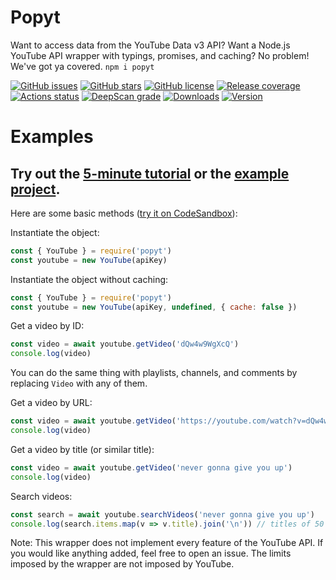 # Popyt
Want to access data from the YouTube Data v3 API? Want a Node.js YouTube API wrapper with typings, promises, and caching? No problem! We've got ya covered. `npm i popyt`

[![GitHub issues](https://img.shields.io/github/issues/brandonbothell/popyt.svg)](https://github.com/brandonbothell/popyt/issues)
[![GitHub stars](https://img.shields.io/github/stars/brandonbothell/popyt.svg)](https://github.com/brandonbothell/popyt/stargazers)
[![GitHub license](https://img.shields.io/github/license/brandonbothell/popyt.svg)](https://github.com/brandonbothell/popyt/blob/master/LICENSE)
[![Release coverage](https://codecov.io/gh/brandonbothell/popyt/branch/release/graph/badge.svg?token=OAV13MIW6S)](https://codecov.io/gh/brandonbothell/popyt)
[![Actions status](https://github.com/brandonbothell/popyt/workflows/Test/badge.svg)](https://github.com/brandonbothell/popyt/actions)
[![DeepScan grade](https://deepscan.io/api/teams/21522/projects/24946/branches/772144/badge/grade.svg)](https://deepscan.io/dashboard#view=project&tid=21522&pid=24946&bid=772144)
[![Downloads](https://img.shields.io/npm/dt/popyt.svg)](https://www.npmjs.com/package/popyt)
[![Version](https://img.shields.io/npm/v/popyt.svg)](https://www.npmjs.com/package/popyt)

# Examples
## Try out the [5-minute tutorial](https://brandonbothell.github.io/popyt/docs/tutorial/intro) or the [example project](https://github.com/brandonbothell/popyt-example).
Here are some basic methods ([try it on CodeSandbox](https://codesandbox.io/p/sandbox/fetch-videos-from-youtube-jmqlfq)):

Instantiate the object:

```js
const { YouTube } = require('popyt')
const youtube = new YouTube(apiKey)
```

Instantiate the object without caching:

```js
const { YouTube } = require('popyt')
const youtube = new YouTube(apiKey, undefined, { cache: false })
```

Get a video by ID:

```js
const video = await youtube.getVideo('dQw4w9WgXcQ')
console.log(video)
```

You can do the same thing with playlists, channels, and comments by replacing `Video` with any of them.  

Get a video by URL:

```js
const video = await youtube.getVideo('https://youtube.com/watch?v=dQw4w9WgXcQ')
console.log(video)
```

Get a video by title (or similar title):

```js
const video = await youtube.getVideo('never gonna give you up')
console.log(video)
```

Search videos:

```js
const search = await youtube.searchVideos('never gonna give you up')
console.log(search.items.map(v => v.title).join('\n')) // titles of 50 beautiful videos
```

Note: This wrapper does not implement every feature of the YouTube API. If you would like anything added, feel free to open an issue. The limits imposed by the wrapper are not imposed by YouTube.
